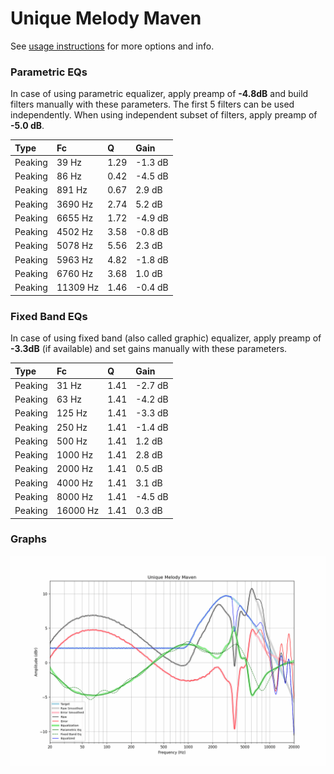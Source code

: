 # Unique Melody Maven
See [usage instructions](https://github.com/jaakkopasanen/AutoEq#usage) for more options and info.

### Parametric EQs
In case of using parametric equalizer, apply preamp of **-4.8dB** and build filters manually
with these parameters. The first 5 filters can be used independently.
When using independent subset of filters, apply preamp of **-5.0 dB**.

| Type    | Fc       |    Q | Gain    |
|:--------|:---------|:-----|:--------|
| Peaking | 39 Hz    | 1.29 | -1.3 dB |
| Peaking | 86 Hz    | 0.42 | -4.5 dB |
| Peaking | 891 Hz   | 0.67 | 2.9 dB  |
| Peaking | 3690 Hz  | 2.74 | 5.2 dB  |
| Peaking | 6655 Hz  | 1.72 | -4.9 dB |
| Peaking | 4502 Hz  | 3.58 | -0.8 dB |
| Peaking | 5078 Hz  | 5.56 | 2.3 dB  |
| Peaking | 5963 Hz  | 4.82 | -1.8 dB |
| Peaking | 6760 Hz  | 3.68 | 1.0 dB  |
| Peaking | 11309 Hz | 1.46 | -0.4 dB |

### Fixed Band EQs
In case of using fixed band (also called graphic) equalizer, apply preamp of **-3.3dB**
(if available) and set gains manually with these parameters.

| Type    | Fc       |    Q | Gain    |
|:--------|:---------|:-----|:--------|
| Peaking | 31 Hz    | 1.41 | -2.7 dB |
| Peaking | 63 Hz    | 1.41 | -4.2 dB |
| Peaking | 125 Hz   | 1.41 | -3.3 dB |
| Peaking | 250 Hz   | 1.41 | -1.4 dB |
| Peaking | 500 Hz   | 1.41 | 1.2 dB  |
| Peaking | 1000 Hz  | 1.41 | 2.8 dB  |
| Peaking | 2000 Hz  | 1.41 | 0.5 dB  |
| Peaking | 4000 Hz  | 1.41 | 3.1 dB  |
| Peaking | 8000 Hz  | 1.41 | -4.5 dB |
| Peaking | 16000 Hz | 1.41 | 0.3 dB  |

### Graphs
![](./Unique%20Melody%20Maven.png)